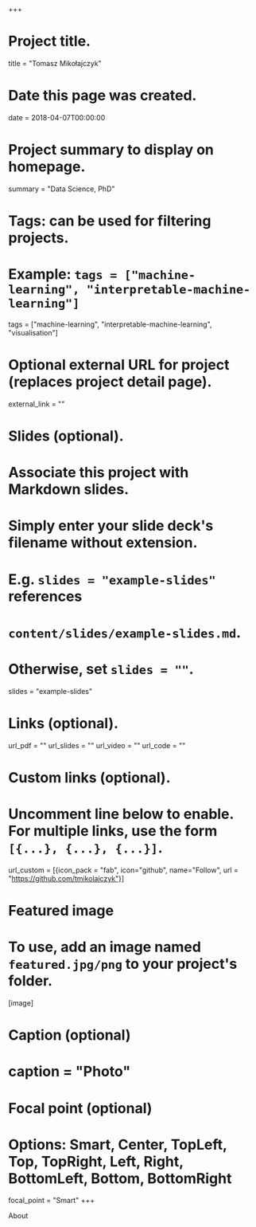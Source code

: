 +++
# Project title.
title = "Tomasz Mikołajczyk"

# Date this page was created.
date = 2018-04-07T00:00:00

# Project summary to display on homepage.
summary = "Data Science, PhD"

# Tags: can be used for filtering projects.
# Example: `tags = ["machine-learning", "interpretable-machine-learning"]`
tags = ["machine-learning", "interpretable-machine-learning", "visualisation"]

# Optional external URL for project (replaces project detail page).
external_link = ""

# Slides (optional).
#   Associate this project with Markdown slides.
#   Simply enter your slide deck's filename without extension.
#   E.g. `slides = "example-slides"` references 
#   `content/slides/example-slides.md`.
#   Otherwise, set `slides = ""`.
slides = "example-slides"

# Links (optional).
url_pdf = ""
url_slides = ""
url_video = ""
url_code = ""

# Custom links (optional).
#   Uncomment line below to enable. For multiple links, use the form `[{...}, {...}, {...}]`.
url_custom = [{icon_pack = "fab", icon="github", name="Follow", url = "https://github.com/tmikolajczyk"}]

# Featured image
# To use, add an image named `featured.jpg/png` to your project's folder. 
[image]
  # Caption (optional)
 # caption = "Photo"
  
  # Focal point (optional)
  # Options: Smart, Center, TopLeft, Top, TopRight, Left, Right, BottomLeft, Bottom, BottomRight
  focal_point = "Smart"
+++

About